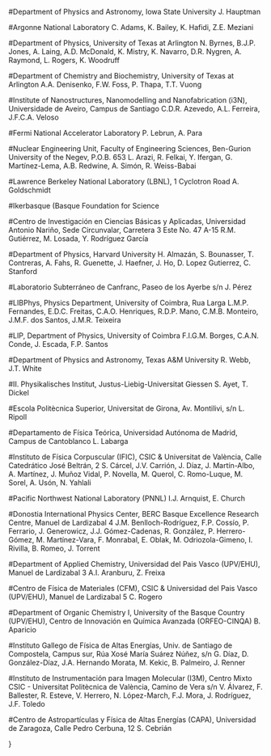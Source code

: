 #Department of Physics and Astronomy, Iowa State University
J. Hauptman

  
#Argonne National Laboratory
C. Adams, K. Bailey, K. Hafidi, Z.E. Meziani

  
#Department of Physics, University of Texas at Arlington
N. Byrnes, B.J.P. Jones, A. Laing, A.D. McDonald, K. Mistry, K. Navarro, D.R. Nygren, A. Raymond, L. Rogers, K. Woodruff

  
#Department of Chemistry and Biochemistry, University of Texas at Arlington
A.A. Denisenko, F.W. Foss, P. Thapa, T.T. Vuong

  
#Institute of Nanostructures, Nanomodelling and Nanofabrication (i3N), Universidade de Aveiro, Campus de Santiago
C.D.R. Azevedo, A.L. Ferreira, J.F.C.A. Veloso

  
#Fermi National Accelerator Laboratory
P. Lebrun, A. Para

  
#Nuclear Engineering Unit, Faculty of Engineering Sciences, Ben-Gurion University of the Negev, P.O.B. 653
L. Arazi, R. Felkai, Y. Ifergan, G. Martínez-Lema, A.B. Redwine, A. Simón, R. Weiss-Babai

  
#Lawrence Berkeley National Laboratory (LBNL), 1 Cyclotron Road
A. Goldschmidt

  
#Ikerbasque (Basque Foundation for Science

  
#Centro de Investigación en Ciencias Básicas y Aplicadas, Universidad Antonio Nariño, Sede Circunvalar, Carretera 3 Este No. 47 A-15
R.M. Gutiérrez, M. Losada, Y. Rodríguez García

  
#Department of Physics, Harvard University
H. Almazán, S. Bounasser, T. Contreras, A. Fahs, R. Guenette, J. Haefner, J. Ho, D. Lopez Gutierrez, C. Stanford

  
#Laboratorio Subterráneo de Canfranc, Paseo de los Ayerbe s/n
J. Pérez

  
#LIBPhys, Physics Department, University of Coimbra, Rua Larga
L.M.P. Fernandes, E.D.C. Freitas, C.A.O. Henriques, R.D.P. Mano, C.M.B. Monteiro, J.M.F. dos Santos, J.M.R. Teixeira

  
#LIP, Department of Physics, University of Coimbra
F.I.G.M. Borges, C.A.N. Conde, J. Escada, F.P. Santos

  
#Department of Physics and Astronomy, Texas A&M University
R. Webb, J.T. White

  
#II. Physikalisches Institut, Justus-Liebig-Universitat Giessen
S. Ayet, T. Dickel

  
#Escola Politècnica Superior, Universitat de Girona, Av. Montilivi, s/n
L. Ripoll

  
#Departamento de Física Teórica, Universidad Autónoma de Madrid, Campus de Cantoblanco
L. Labarga

  
#Instituto de Física Corpuscular (IFIC), CSIC & Universitat de València, Calle Catedrático José Beltrán, 2
S. Cárcel, J.V. Carrión, J. Díaz, J. Martín-Albo, A. Martínez, J. Muñoz Vidal, P. Novella, M. Querol, C. Romo-Luque, M. Sorel, A. Usón, N. Yahlali

  
#Pacific Northwest National Laboratory (PNNL)
I.J. Arnquist, E. Church

  
#Donostia International Physics Center, BERC Basque Excellence Research Centre, Manuel de Lardizabal 4
J.M. Benlloch-Rodríguez, F.P. Cossío, P. Ferrario, J. Generowicz, J.J. Gómez-Cadenas, R. González, P. Herrero-Gómez, M. Martínez-Vara, F. Monrabal, E. Oblak, M. Odriozola-Gimeno, I. Rivilla, B. Romeo, J. Torrent

  
#Department of Applied Chemistry, Universidad del Pais Vasco (UPV/EHU), Manuel de Lardizabal 3
A.I. Aranburu, Z. Freixa

  
#Centro de Física de Materiales (CFM), CSIC & Universidad del Pais Vasco (UPV/EHU), Manuel de Lardizabal 5
C. Rogero

  
#Department of Organic Chemistry I, University of the Basque Country (UPV/EHU), Centro de Innovación en Química Avanzada (ORFEO-CINQA)
B. Aparicio

  
#Instituto Gallego de Física de Altas Energías, Univ. de Santiago de Compostela, Campus sur, Rúa Xosé María Suárez Núñez, s/n
G. Díaz, D. González-Díaz, J.A. Hernando Morata, M. Kekic, B. Palmeiro, J. Renner

  
#Instituto de Instrumentación para Imagen Molecular (I3M), Centro Mixto CSIC - Universitat Politècnica de València, Camino de Vera s/n
V. Álvarez, F. Ballester, R. Esteve, V. Herrero, N. López-March, F.J. Mora, J. Rodríguez, J.F. Toledo

  
#Centro de Astropartículas y Física de Altas Energías (CAPA), Universidad de Zaragoza, Calle Pedro Cerbuna, 12
S. Cebrián

  
}